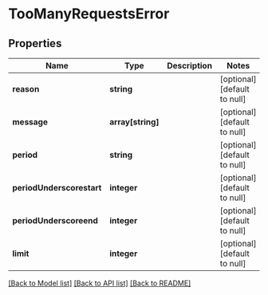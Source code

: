 # TooManyRequestsError

## Properties
Name | Type | Description | Notes
------------ | ------------- | ------------- | -------------
**reason** | **string** |  | [optional] [default to null]
**message** | **array[string]** |  | [optional] [default to null]
**period** | **string** |  | [optional] [default to null]
**periodUnderscorestart** | **integer** |  | [optional] [default to null]
**periodUnderscoreend** | **integer** |  | [optional] [default to null]
**limit** | **integer** |  | [optional] [default to null]

[[Back to Model list]](../README.md#documentation-for-models) [[Back to API list]](../README.md#documentation-for-api-endpoints) [[Back to README]](../README.md)


